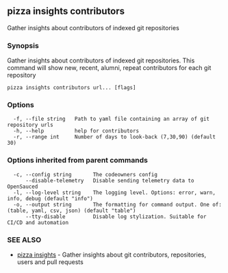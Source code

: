 ## pizza insights contributors

Gather insights about contributors of indexed git repositories

### Synopsis

Gather insights about contributors of indexed git repositories. This command will show new, recent, alumni, repeat contributors for each git repository

```
pizza insights contributors url... [flags]
```

### Options

```
  -f, --file string   Path to yaml file containing an array of git repository urls
  -h, --help          help for contributors
  -r, --range int     Number of days to look-back (7,30,90) (default 30)
```

### Options inherited from parent commands

```
  -c, --config string       The codeowners config
      --disable-telemetry   Disable sending telemetry data to OpenSauced
  -l, --log-level string    The logging level. Options: error, warn, info, debug (default "info")
  -o, --output string       The formatting for command output. One of: (table, yaml, csv, json) (default "table")
      --tty-disable         Disable log stylization. Suitable for CI/CD and automation
```

### SEE ALSO

* [pizza insights](pizza_insights.md)	 - Gather insights about git contributors, repositories, users and pull requests

